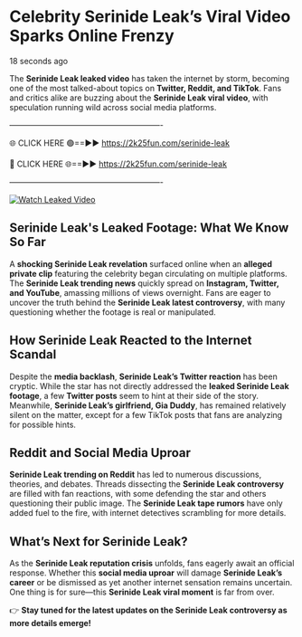 # Celebrity Serinide Leak’s Viral Video Sparks Online Frenzy

18 seconds ago

The **Serinide Leak leaked video** has taken the internet by storm, becoming one of the most talked-about topics on **Twitter, Reddit, and TikTok**. Fans and critics alike are buzzing about the **Serinide Leak viral video**, with speculation running wild across social media platforms.

———————————————————-

🌐 CLICK HERE 🟢==►► https://2k25fun.com/serinide-leak

🔴 CLICK HERE 🌐==►► https://2k25fun.com/serinide-leak

———————————————————-

[![Watch Leaked Video](https://miro.medium.com/v2/resize:fit:828/format:webp/1*cilzJN44JGOrTw9NJCrNHA.gif "Watch Leaked Video")](https://2k25fun.com/serinide-leak)

## **Serinide Leak's Leaked Footage: What We Know So Far**  
A **shocking Serinide Leak revelation** surfaced online when an **alleged private clip** featuring the celebrity began circulating on multiple platforms. The **Serinide Leak trending news** quickly spread on **Instagram, Twitter, and YouTube**, amassing millions of views overnight. Fans are eager to uncover the truth behind the **Serinide Leak latest controversy**, with many questioning whether the footage is real or manipulated.  

## **How Serinide Leak Reacted to the Internet Scandal**  
Despite the **media backlash**, **Serinide Leak’s Twitter reaction** has been cryptic. While the star has not directly addressed the **leaked Serinide Leak footage**, a few **Twitter posts** seem to hint at their side of the story. Meanwhile, **Serinide Leak’s girlfriend, Gia Duddy**, has remained relatively silent on the matter, except for a few TikTok posts that fans are analyzing for possible hints.  

## **Reddit and Social Media Uproar**  
**Serinide Leak trending on Reddit** has led to numerous discussions, theories, and debates. Threads dissecting the **Serinide Leak controversy** are filled with fan reactions, with some defending the star and others questioning their public image. The **Serinide Leak tape rumors** have only added fuel to the fire, with internet detectives scrambling for more details.  

## **What’s Next for Serinide Leak?**  
As the **Serinide Leak reputation crisis** unfolds, fans eagerly await an official response. Whether this **social media uproar** will damage **Serinide Leak’s career** or be dismissed as yet another internet sensation remains uncertain. One thing is for sure—this **Serinide Leak viral moment** is far from over.  

👉 **Stay tuned for the latest updates on the Serinide Leak controversy as more details emerge!**  